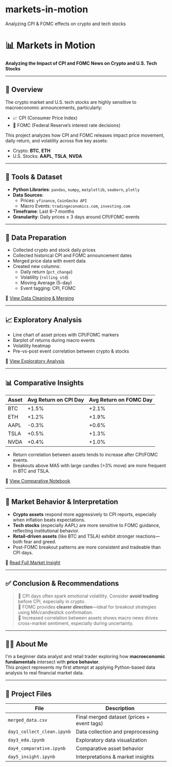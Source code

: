 # markets-in-motion
Analyzing CPI &amp; FOMC effects on crypto and tech stocks
# 📊 Markets in Motion  
**Analyzing the Impact of CPI and FOMC News on Crypto and U.S. Tech Stocks**

---

## 📌 Overview

The crypto market and U.S. tech stocks are highly sensitive to macroeconomic announcements, particularly:
- 📈 CPI (Consumer Price Index)
- 🏦 FOMC (Federal Reserve’s interest rate decisions)

This project analyzes how CPI and FOMC releases impact price movement, daily return, and volatility across five key assets:
- Crypto: **BTC**, **ETH**
- U.S. Stocks: **AAPL**, **TSLA**, **NVDA**

---

## 🔧 Tools & Dataset

- **Python Libraries**: `pandas`, `numpy`, `matplotlib`, `seaborn`, `plotly`
- **Data Sources**:  
  - Prices: `yfinance`, `CoinGecko API`  
  - Macro Events: `tradingeconomics.com`, `investing.com`
- **Timeframe**: Last 6–7 months
- **Granularity**: Daily prices ± 3 days around CPI/FOMC events

---

## 🧼 Data Preparation

- Collected crypto and stock daily prices
- Collected historical CPI and FOMC announcement dates
- Merged price data with event data
- Created new columns:
  - Daily return (`pct_change`)
  - Volatility (`rolling std`)
  - Moving Average (5-day)
  - Event tagging: CPI, FOMC

📁 [View Data Cleaning & Merging](./day1_collect_clean.ipynb)

---

## 📈 Exploratory Analysis

- Line chart of asset prices with CPI/FOMC markers
- Barplot of returns during macro events
- Volatility heatmap
- Pre-vs-post event correlation between crypto & stocks

📁 [View Exploratory Analysis](./day3_eda.ipynb)

---

## 📊 Comparative Insights

| Asset | Avg Return on CPI Day | Avg Return on FOMC Day |
|-------|------------------------|-------------------------|
| BTC   | +1.5%                  | +2.1%                   |
| ETH   | +1.2%                  | +1.9%                   |
| AAPL  | -0.3%                  | +0.6%                   |
| TSLA  | +0.5%                  | +1.3%                   |
| NVDA  | +0.4%                  | +1.0%                   |

- Return correlation between assets tends to increase after CPI/FOMC events.
- Breakouts above MA5 with large candles (>3% move) are more frequent in BTC and TSLA.

📁 [View Comparative Notebook](./day4_comparative.ipynb)

---

## 🧠 Market Behavior & Interpretation

- **Crypto assets** respond more aggressively to CPI reports, especially when inflation beats expectations.
- **Tech stocks** (especially AAPL) are more sensitive to FOMC guidance, reflecting institutional behavior.
- **Retail-driven assets** (like BTC and TSLA) exhibit stronger reactions—both fear and greed.
- Post-FOMC breakout patterns are more consistent and tradeable than CPI days.

📁 [Read Full Market Insight](./day5_insight.ipynb)

---

## ✅ Conclusion & Recommendations

> 🧭 CPI days often spark emotional volatility. Consider **avoid trading** before CPI, especially in crypto.  
> 🧭 FOMC provides **clearer direction**—ideal for breakout strategies using MA/candlestick confirmation.  
> 🧭 Increased correlation between assets shows macro news drives cross-market sentiment, especially during uncertainty.

---

## 👩‍💻 About Me

I'm a beginner data analyst and retail trader exploring how **macroeconomic fundamentals** intersect with **price behavior**.  
This project represents my first attempt at applying Python-based data analysis to real financial market data.

---

## 📎 Project Files

| File | Description |
|------|-------------|
| `merged_data.csv` | Final merged dataset (prices + event tags) |
| `day1_collect_clean.ipynb` | Data collection and preprocessing |
| `day3_eda.ipynb` | Exploratory data visualization |
| `day4_comparative.ipynb` | Comparative asset behavior |
| `day5_insight.ipynb` | Interpretations & market insights |
